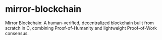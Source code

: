 # mirror-blockchain
Mirror Blockchain: A human-verified, decentralized blockchain built from scratch in C, combining Proof-of-Humanity and lightweight Proof-of-Work consensus.
